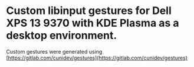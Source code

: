 # Custom libinput gestures for Dell XPS 13 9370 with KDE Plasma as a desktop environment.

Custom gestures were generated using [https://gitlab.com/cunidev/gestures](https://gitlab.com/cunidev/gestures)
